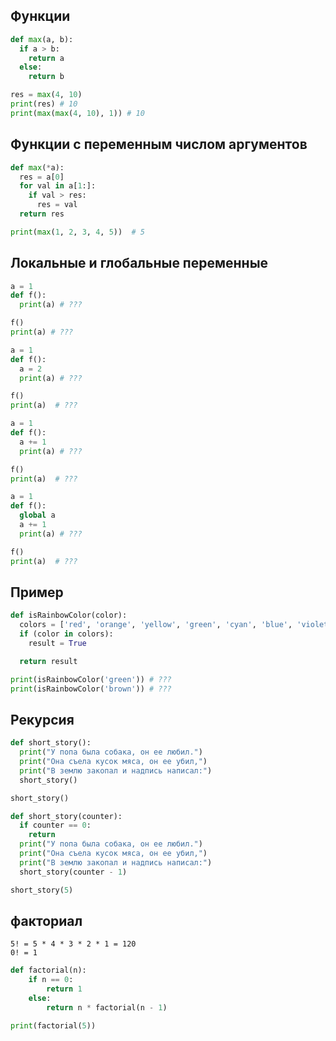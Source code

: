 ## Функции

```python
def max(a, b):
  if a > b:
    return a
  else:
    return b

res = max(4, 10)
print(res) # 10
print(max(max(4, 10), 1)) # 10

```



## Функции с переменным числом аргументов

```python
def max(*a):
  res = a[0]
  for val in a[1:]:
    if val > res:
      res = val
  return res

print(max(1, 2, 3, 4, 5))  # 5

```



## Локальные и глобальные переменные

```python
a = 1
def f():
  print(a) # ???

f()
print(a) # ???
```



```python
a = 1
def f():
  a = 2
  print(a) # ???

f()
print(a)  # ???
```



```python
a = 1
def f():
  a += 1
  print(a) # ???

f()
print(a)  # ???
```


```python
a = 1
def f():
  global a
  a += 1
  print(a) # ???

f()
print(a)  # ???
```



## Пример

```python
def isRainbowColor(color):
  colors = ['red', 'orange', 'yellow', 'green', 'cyan', 'blue', 'violet']
  if (color in colors):
    result = True

  return result

print(isRainbowColor('green')) # ???
print(isRainbowColor('brown')) # ???
```



## Рекурсия

```python
def short_story():
  print("У попа была собака, он ее любил.")
  print("Она съела кусок мяса, он ее убил,")
  print("В землю закопал и надпись написал:")
  short_story()

short_story()
```


```python
def short_story(counter):
  if counter == 0:
    return
  print("У попа была собака, он ее любил.")
  print("Она съела кусок мяса, он ее убил,")
  print("В землю закопал и надпись написал:")
  short_story(counter - 1)

short_story(5)
```



## факториал

```
5! = 5 * 4 * 3 * 2 * 1 = 120
0! = 1
```

```python
def factorial(n):
    if n == 0:
        return 1
    else:
        return n * factorial(n - 1)

print(factorial(5))
```
